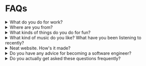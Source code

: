 # FAQs

<details>
<summary>What do you do for work?</summary>

<div id="work"></div>

I'm not working at the moment! However, I used to work at Google Research. There, I developed machine-learning
applications for the weather. A lot of the time this involves making
[weather data easier to work with](https://github.com/google/weather-tools/), if
not [specific datasets](https://github.com/google-research/arco-era5). If you've Googled the weather and saw a bar that
told you how soon it was going to rain, you've used
my [old team's main product](https://blog.research.google/2023/11/metnet-3-state-of-art-neural-weather.html). Before
this, I used to work on the [Arcs project](https://github.com/PolymerLabs/arcs), a system to protect user privacy in the
AI era. I've been lucky so far that a lot of my work involves contributing to [open source](https://github.com/alxmrs).
Before joining Google, I've had
a [mix of software engineering and machine learning roles](https://www.linkedin.com/in/almerose/).

</details>

<details>

<summary>Where are you from?</summary>

<div id="from"></div>

All over California, really. I grew up in [San Diego](/zettel/san-diego/) (north county) and went to college there, too.
I lived in Oakland for a few years, then in the Santa Cruz / Monterey area. During the pandemic, I found myself in the
central coast near SLO. Hey, maybe one day I'll end up in Chico or Mt. Shasta.

</details>

<details>
<summary>What kinds of things do you do for fun?</summary>

<div id="fun"></div>

I used to fret this question. Especially its corollary: "What are your hobbies?" For the longest time, I felt like I had
no hobbies, despite my best intentions at starting playing music or [creating art](/electric-origami/). There never
seemed to be any time. Then, one day, my father-in-law dropped a bomb on me: Travelling is my hobby. Until he said it,
it never clicked that time spent planning, packing, and unpacking for trips amounted to something!

I really enjoy traveling. I definitely got the travel bug while coming of age. I visited my (then) college girlfriend
while she studied abroad in New Zealand. On this first major international trip as an adult, I saw NZ (north island
only) and Tonga. We've used to do at least one major trip per year once we started working, as folks do. I once took a
wonderful family trip to Havana, Cuba – we snuck that in during the brief window when it was allowed for Americans!
When I got my last job, I started traveling internationally for work (primarily to Sydney), which only gave me more of
an apptetite to see more places.

Cam & I took a break from this, of course, during the pandemic. When travel became safer, we started to explore
domestically. We moved [all around California](#from) and visited friends & family around North America. We would jump
to new places even with the flimsiest of excuses.

Right now (most likely, who has time to update FAQ pages?), Cam and I are on a yearlong trip around the world. We quit
our jobs on Friday the 13th of October 2023, to finally see the world to our heart's desire. You can read about where we
went or hear about where we're going to be on our [newsletter](https://vagabonvivants.substack.com/).

</details>

<details>

<summary>What kind of music do you like? What have you been listening to recently?</summary>

<div id="music"></div>

Why, thank you for asking! In a world of streaming music, it's common to say that one's tastes are eclectic. This
certainly is true for me, however, it doesn't really speak to the shape of my preferences. Let me show rather than tell
what I like (with the help of [everynoise.com](https://everynoise.com)):

* [Here are all my playlists](https://everynoise.com/playlistprofile.cgi?id=spotify:user:djbokonon). I've been
  cataloguing all the songs I encounter, saving the ones that are new-to-me in lists organized by month & year (since ~
  2016).

* Try clicking on the "tracks" link for a playlist. For
  example, [here are the tracks](https://everynoise.com/playlistprofile.cgi?id=2h0gMiVpHTnEdgk905lCSR) in my
  `2022 jan` playlist.

* If a genre seems interesting to you, click the link to explore artists that create music associated with that genre.
  For example, I listen to a bunch of [art pop](https://everynoise.com/research.cgi?mode=genre&name=art%20pop).

</details>


<details>

<summary>Neat website. How's it made?</summary>

Thanks! This website is mostly generated HTML and CSS. In an effort to keep things simple, my generator consists of some
shell scripts that invoke [pandoc](https://pandoc.org/) (Check out the [source](https://github.com/alxmrs/website), or
consider [making your own](https://github.com/alxmrs/pandoc-website-template) shell-powered website). I thought I would
have to replace my hacked-together solution with a "real" static site generator until I
found [this awesome project](https://github.com/chambln/pandoc-rss) for generating an RSS feed! It seems like I'm not
the only pandoc obsessed developer out there (there are dozens of us!). I guess the allure of creating a website in
PowerPoint too strong to let this go...

If you find any part of it that is not accessible or generally unusable, please reach out to me, and I'll correct it.

</details>

<details>

<summary>Do you have any advice for becoming a software engineer?</summary>

Yes – but that depends a lot on your situation. Please, email me (or reach out some other way). I'm happy to give you my
2¢.

<details>

<summary>I'm a UCSD undergraduate.</summary>

Awesome. I get messages from UCSD undergrads from time to time. One day, I'll write an article with general advice for
students like you. Until then, would you be interested
in [connecting with me on TritonsConnect](https://tritonsconnect.com/user/782505)? From there, I can learn a bit more
about you and provide commensurate advice.

</details>


</details>

<details>

<summary>Do you actually get asked these questions frequently?</summary>

Like, not really.

</details>

